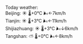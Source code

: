 Today weather:  
Beijing: ☀️   🌡️+0°C 🌬️←7km/h  
Tianjin: ☀️   🌡️+3°C 🌬️←11km/h  
Shijiazhuang: ☀️   🌡️+3°C 🌬️↓6km/h  
Tangshan: ⛅️  🌡️+0°C 🌬️←8km/h  
